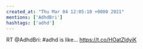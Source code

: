 ```yaml
---
created_at: "Thu Mar 04 12:05:10 +0000 2021"
mentions: ['AdhdBri']
hashtags: ['adhd']
---
```


RT @AdhdBri: #adhd is like... https://t.co/HOatZldyiK